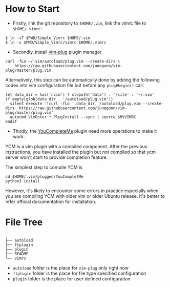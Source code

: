 # How to Start

- Firstly, link the git repository to `$HOME/.vim`, link the vimrc file to `$HOME/.vimrc`:

```shell
$ ln -sT $PWD/Simple_Vimrc $HOME/.vim
$ ln -s $PWD/Simple_Vimrc/vimrc $HOME/.vimrc
```

- Secondly, install [vim-plug](https://github.com/junegunn/vim-plug) plugin manager.

```
curl -fLo ~/.vim/autoload/plug.vim --create-dirs \
    https://raw.githubusercontent.com/junegunn/vim-plug/master/plug.vim
```

Alternatively, this step can be automatically done by adding the following codes into vim configuration file but before any `plug#begin()` call:

```
let data_dir = has('nvim') ? stdpath('data') . '/site' : '~/.vim'
if empty(glob(data_dir . '/autoload/plug.vim'))
  silent execute '!curl -fLo '.data_dir.'/autoload/plug.vim --create-dirs  https://raw.githubusercontent.com/junegunn/vim-plug/master/plug.vim'
  autocmd VimEnter * PlugInstall --sync | source $MYVIMRC
endif
```

- Thirdly, the [YouCompleteMe](https://github.com/ycm-core/YouCompleteMe) plugin need more operations to make it work.

YCM is a vim plugin with a compiled component. After the previous instructions, you have installed the plugin but not compiled so that ycm server won't start to provide completion feature. 

The simplest step to compile YCM is

```shell
cd $HOME/.vim/plugged/YouCompletMe
python3 install
```

However, it's likely to encounter some errors in practice especially when you are compiling YCM with older vim or older Ubuntu release. It's better to refer official documentation for installation.

# File Tree

```
.
├── autoload
├── ftplugin
├── plugin
├── README
└── vimrc
```

- `autoload` folder is the place for `vim-plug` only right now
- `ftplugin` folder is the place for file type specified configuration
- `plugin` folder is the place for user defined configuration
